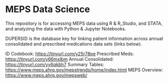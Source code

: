 # MEPS Data Science
This repository is for accessing MEPS data using R & R_Studio, and STATA, and analyzing the data with Python & Jupyter Notebooks.

DUPERSID is the database key for linking patient information across annual consolidated and prescribed medications data sets (links below).

ID Codebook: https://tinyurl.com/y25r78pe
Prescribed Meds: https://tinyurl.com/y66mxlbm
Annual Consolidated: https://tinyurl.com/yy6qkbh7
Summary Tables: https://www.meps.ahrq.gov/mepstrends/home/index.html
MEPS Overview: https://www.meps.ahrq.gov/mepsweb/
